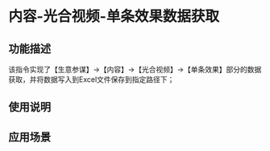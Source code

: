 # 内容-光合视频-单条效果数据获取
## 功能描述
该指令实现了【生意参谋】->【内容】->【光合视频】->【单条效果】部分的数据获取，并将数据写入到Excel文件保存到指定路径下；
## 使用说明
## 应用场景
